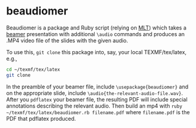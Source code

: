 # beaudiomer

Beaudiomer is a package and Ruby script (relying on [MLT](https://www.mltframework.org/bin/view/MLT/MltMelt)) which takes a [beamer](https://en.wikipedia.org/wiki/Beamer_(LaTeX)) presentation with additional `\audio` commands and produces an .MP4 video file of the slides with the given audio.

To use this, `git clone` this package into, say, your local TEXMF/tex/latex, e.g.,
```bash
cd ~/texmf/tex/latex
git clone 
```

In the preamble of your beamer file, include `\usepackage{beaudiomer}` and on the appropriate slide, include `\audio{the-relevant-audio-file.wav}`.  After you `pdflatex` your beamer file, the resulting PDF will include special annotations describing the relevant audio.  Then build an mp4 with `ruby ~/texmf/tex/latex/beaudiomer.rb filename.pdf` where `filename.pdf` is the PDF that pdflatex produced.

